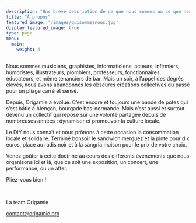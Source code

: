 ```yaml
---
description: "Une breve description de ce que nous sommes ou ce que nous pensons être ou peut etre de ce que nous ne sommes pas."
title: "À propos"
featured_image: '/images/quisommesnous.jpg'
display_featured_image: true
type: page
menu:
  main:
    weight: 4
---
```


Nous sommes musiciens, graphistes, informaticiens, acteurs, infirmiers, humoristes, illustrateurs, plombiers, professeurs, fonctionnaires, éducateurs, et même tenanciers de bar. Mais un soir, à l’appel des degrés élevés, nous avons abandonnés les obscures créations collectives du passé pour un pliage carré et sensé.

Depuis, Origamie a évolué. C’est encore et toujours une bande de potes qui s’est bâtie à Alençon, bourgade bas-normande. Mais c’est aussi et surtout devenu un collectif qui repose sur une volonté partagée depuis de nombreuses années : dynamiser et promouvoir la culture locale.

Le DIY nous connaît et nous prônons à cette occasion la consommation locale et solidaire. Terminé bonsoir le sandwich merguez et la pinte pour dix euros, place au radis noir et à la sangria maison pour le prix de votre choix. 

Venez goûter à cette doctrine au cours des différents événements que nous organisons ici et là, que ce soit une exposition, un concert, une performance, ou un after.

Pliez-vous bien ! 

<br/>

La team Origamie

contact@origamie.org